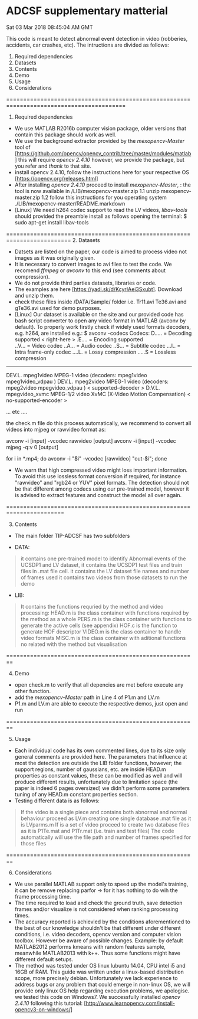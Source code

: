 # ADCSF supplementary matterial #
<update> Sat 03 Mar 2018 08:45:04 AM GMT 

This code is meant to detect abnormal event detection in video (robberies, accidents, car crashes, etc). 
The intructions are divided as follows:

1. Required dependencies
2. Datasets
3. Contents
4. Demo
5. Usage
6. Considerations

=========================================================================================
1. Required dependencies
- We use MATLAB R2016b computer vision package, older versions that contain this package should work as well.
- <update> We use the background extractor provided by the _mexopencv-Master_ tool of
[https://github.com/opencv/opencv_contrib/tree/master/modules/matlab] this will require _opencv 2.4.10_
however, we provide the package, but you refer and _thank_ to that site.
- install opencv 2.4.10, follow the instructions here for your respective OS
[https://opencv.org/releases.html]
- After installing _opencv 2.4.10_ proceed to install _mexopencv-Master_, 
<update>: the tool is now available in /LIB/mexopencv-master.zip 
	1.1 unzip mexopencv-master.zip
	1.2 follow this instructions for you operating system ./LIB/mexopencv-master/README.markdown
- [Linux] We need h264 codec support to read the LV videos, _libav-tools_ should provided the preamble
install as follows opening the terminal:
$ sudo apt-get install libav-tools

=========================================================================
2. Datasets 
- Datsets are listed on the paper, our code is aimed to process video not images as it was originally given.
- It is necessary to convert images to avi files to test the code. We recomend _ffmpeg_ or _avconv_ to this end (see comments about compression). 
- We do not provide third parties datasets, libraries or code.
- <update> The examples are here [https://yadi.sk/d/KcyrIAei3Sxubt]. Download and unzip them. 
- <update> check these files inside /DATA/Sample/ folder i.e. Tr11.avi Te36.avi and gTe36.avi used for demo purposes.
- <update> [Linux] Our dataset is available on the site and our provided code has bash script converter to open any video format in 
MATLAB (avconv by default). To properly work firstly check if widely used formats decoders, e.g. h264, are installed e.g.:
$ avconv -codecs
Codecs:
 D..... = Decoding supported < right-here >
 .E.... = Encoding supported  
 ..V... = Video codec
 ..A... = Audio codec
 ..S... = Subtitle codec
 ...I.. = Intra frame-only codec
 ....L. = Lossy compression
 .....S = Lossless compression
 -------
DEV.L. mpeg1video           MPEG-1 video (decoders: mpeg1video mpeg1video_vdpau )
DEV.L. mpeg2video           MPEG-1 video (decoders: mpeg2video mpegvideo_vdpau ) < supported-decoder >
D.V.L. mpegvideo_xvmc       MPEG-1/2 video XvMC (X-Video Motion Compensation) < no-supported-encoder >

... etc ....

<update> the check.m file do this process automatically, we recommend to convert all videos into mjpeg or rawvideo format as:


avconv -i [input] -vcodec rawvideo  [output] 
avconv -i [input] -vcodec mjpeg -q:v 0  [output]

for i in *.mp4; do avconv -i "$i" -vcodec [rawvideo] "out-$i"; done

- We warn that high compressed video might loss important information. To avoid this use lossless format conversion if required, 
for instance "rawvideo" and "rgb24 or YUV" pixel formats. The detection should not be that different among codecs using our 
pre-trained model, however it is advised to extract features and construct the model all over again.

=======================================================================

3. Contents
- The main folder TIP-ADCSF has two subfolders
* DATA: 
> it contains one pre-trained model to identify Abnormal events of the UCSDP1 and LV dataset, 
> it contains the UCSDP1 test files and train files in .mat file cell.
> it contains the LV dataset file names and number of frames used
> it contains two videos from those datasets to run the demo
* LIB:
> It contains the functions requried by the method and video processing:
> HEAD.m is the class container with functions required by the method as a whole
> PERS.m is the class container with functions to generate the active cells (see appendix)
> HOF.c is the function to generate HOF descriptor 
> VIDEO.m is the class container to handle video formats
> MISC.m is the class container with aditional functions no related with the method but visualisation

========================================================

4. Demo
- open check.m to verify that all depencies are met before execute any other function.
- add the _mexopencv-Master_ path in Line 4 of P1.m and LV.m
- P1.m and LV.m are able to execute the respective demos, just open and run

========================================================

5. Usage
- Each individual code has its own commented lines, due to its size only general comments are
provided here. The parameters that influence at most the detection are outside the LIB folder
functions, however; the support regions, number of gaussians, etc. are inside HEAD.m properties as
constant values, these can be modified as well and will produce different results, unfortunately
due to limitation space (the paper is indeed 6 pages oversized) we didn't perform some parameters
tuning of any HEAD.m constant properties section.
- Testing different data is as follows:
> If the video is a single piece and contains both abnormal and normal behaviour proceed as LV.m
creating one single database .mat file as it is LVparms.m
> If is a set of video proceed to create two database files as it is P1Te.mat 
and P1Tr.mat (i.e. train and test files)
> The code automatically will use the file path and number of frames specified for those files

========================================================

6. Considerations <update>
- We use parallel MATLAB support only to speed up the model's training, it can be remove replacing parfor -> for 
it has nothing to do wih the frame processing time.
- The time required to load and check the ground truth, save detection frames and/or visualize is not considered when 
ranking processing times.
- The accuracy reported is achievied by the conditions aforementioned to the best of our knowledge shouldn't be 
that different under different conditions, i.e. video decoders, opencv version and computer vision toolbox. However be aware of possible
changes. Example: by default MATLAB2012 performs kmeans with random features sample, meanwhile MATLAB2013 with k++. 
Thus some functions might have different default setups.
- The method was tested under OS linux lubuntu 14.04, CPU intel i5 and 16GB of RAM. This guide was written under a linux-based distribution scope, 
more precisely debian. Unfortunately we lack experience to address bugs or any problem that could emerge in non-linux OS, we will provide
 only linux OS help regarding execution problems, we apologise.
 <update> we tested this code on Windows7. We successfully installed _opencv 2.4.10_ following this tutorial:
 [http://www.learnopencv.com/install-opencv3-on-windows/] 
